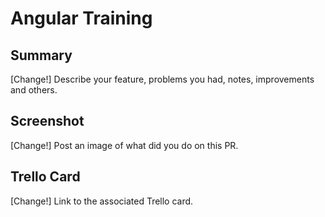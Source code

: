 # Angular Training

## Summary

[Change!] Describe your feature, problems you had, notes, improvements and others.

## Screenshot

[Change!] Post an image of what did you do on this PR.

## Trello Card

[Change!] Link to the associated Trello card.
